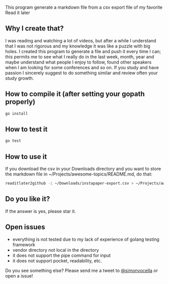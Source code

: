 This program generate a markdown file from a csv export file of my favorite Read it later

## Why I create that?
I was reading and watching a lot of videos, but after a while I understand that I was not rigorous and my knowledge it was like a puzzle with big holes. I created this program to generate a file and push it every time I can; this permits me to see what I really do in the last week, month, year and maybe understand what people I enjoy to follow, found other speakers when I am looking for some conferences and so on.
If you study and have passion I sincerely suggest to do something similar and review often your study growth.

## How to compile it (after setting your gopath properly)
``` sh
go install
```

## How to test it
``` sh
go test
```

## How to use it
If you download the csv in your Downloads directory and you want to store the markdown file in ~/Projects/awesome-topics/README.md, do that:

``` sh
readitlater2github -i ~/Downloads/instapaper-export.csv > ~/Projects/awesome-topics/README.md
```

## Do you like it?
If the answer is yes, please star it.

## Open issues

* everything is not tested due to my lack of experience of golang testing framework
* vendor directory not local in the directory
* it does not support the pipe command for input
* it does not support pocket, readability, etc.

Do you see something else? Please send me a tweet to [@simonvocella](http://twitter.com/simonvocella) or open a issue!
